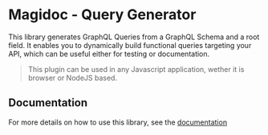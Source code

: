 # Magidoc - Query Generator
This library generates GraphQL Queries from a GraphQL Schema and a root field. It enables you to dynamically build functional queries targeting your API, which can be useful either for testing or documentation.

> This plugin can be used in any Javascript application, wether it is browser or NodeJS based.

## Documentation
For more details on how to use this library, see the [documentation](https://magidoc-org.github.io/magidoc/plugins/graphql-query-generator)